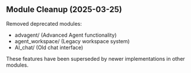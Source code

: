 ## Module Cleanup (2025-03-25)

Removed deprecated modules:
- advagent/ (Advanced Agent functionality)
- agent_workspace/ (Legacy workspace system)  
- AI_chat/ (Old chat interface)

These features have been superseded by newer implementations in other modules.
